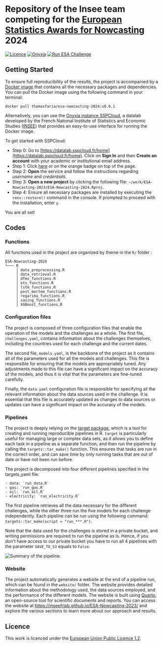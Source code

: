 # Repository of the Insee team competing for the [European Statistics Awards for Nowcasting](https://statistics-awards.eu/) 2024

[![Licence](https://img.shields.io/badge/Licence-EUPL--1.2-001489)](https://joinup.ec.europa.eu/collection/eupl/eupl-text-eupl-12)
[![Onyxia](https://img.shields.io/badge/Launch-Datalab-orange?logo=R)](https://datalab.sspcloud.fr/launcher/ide/rstudio?autoLaunch=false&init.personalInit=%C2%ABhttps%3A%2F%2Fminio.lab.sspcloud.fr%2Fprojet-esa-nowcasting%2Finit.sh%C2%BB&git.cache=%C2%AB9999%C2%BB&git.repository=%C2%ABhttps%3A%2F%2Fgithub.com%2FInseeFrLab%2FESA-Nowcasting-2024.git%C2%BB&service.image.custom.enabled=true&service.image.pullPolicy=%C2%ABAlways%C2%BB&service.image.custom.version=%C2%ABthomasfaria%2Fesa-nowcasting-2024%3Av0.0.1%C2%BB)
[![Run ESA Challenge](https://github.com/InseeFrLab/ESA-Nowcasting-2024/actions/workflows/workflow-esa-challenge.yaml/badge.svg)](https://github.com/InseeFrLab/ESA-Nowcasting-2024/actions/workflows/workflow-esa-challenge.yaml)

## Getting Started

To ensure full reproducibility of the results, the project is accompanied by a [Docker image](https://hub.docker.com/r/inseefrlab/esa-nowcasting-2024) that contains all the necessary packages and dependencies. You can pull the Docker image using the following command in your terminal:

```
docker pull thomasfaria/esa-nowcasting-2024:v0.0.1
```

Alternatively, you can use the [Onyxia instance SSPCloud](https://github.com/InseeFrLab/onyxia-web), a datalab developed by the French National Institute of Statistics and Economic Studies ([INSEE](https://www.insee.fr/fr/accueil)) that provides an easy-to-use interface for running the Docker image.

To get started with SSPCloud:

- Step 0: Go to [https://datalab.sspcloud.fr/home](https://datalab.sspcloud.fr/home). Click on **Sign In** and then **Create an account** with your academic or institutional email address.
- Step 1: Click [here](https://datalab.sspcloud.fr/launcher/ide/rstudio?autoLaunch=false&init.personalInit=%C2%ABhttps%3A%2F%2Fminio.lab.sspcloud.fr%2Fprojet-esa-nowcasting%2Finit.sh%C2%BB&git.cache=%C2%AB9999%C2%BB&git.repository=%C2%ABhttps%3A%2F%2Fgithub.com%2FInseeFrLab%2FESA-Nowcasting-2024.git%C2%BB) or on the orange badge on top of the page.
- Step 2: **Open** the service and follow the instructions regarding *username* and *credentials*.
- Step 3: **Open a new project** by clicking the following file: `~/work/ESA-Nowcasting-2023/ESA-Nowcasting-2024.Rproj`.
- Step 4: Ensure all necessary packages are installed by executing the ```renv::restore()``` command in the console. If prompted to proceed with the installation, enter `y`.

You are all set!

## Codes

### Functions

All functions used in the project are organized by theme in the ```R/``` folder :

```
ESA-Nowcasting-2024
└─── R
     │ data_preprocessing.R
     │ data_retrieval.R
     │ dfms_functions.R
     │ ets_functions.R
     │ lstm_functions.R
     │ post_mortem_functions.R
     │ regarima_functions.R
     │ saving_functions.R
     │ XGBoost_functions.R

```
### Configuration files

The project is composed of three configuration files that enable the operation of the models and the challenges as a whole. The first file, `challenges.yaml`, contains information about the challenges themselves, including the countries used for each challenge and the current dates.

The second file, `models.yaml`, is the backbone of the project as it contains all of the parameters used for all the models and challenges. This file is responsible for ensuring that the models are appropriately tuned. Any adjustments made to this file can have a significant impact on the accuracy of the models, and thus it is vital that the parameters are fine-tuned carefully.

Finally, the `data.yaml` configuration file is responsible for specifying all the relevant information about the data sources used in the challenge. It is essential that this file is accurately updated as changes to data sources or updates can have a significant impact on the accuracy of the models.

### Pipelines

The project is deeply relying on the [target package](https://books.ropensci.org/targets/), which is a tool for creating and running reproducible pipelines in R. `target` is particularly useful for managing large or complex data sets, as it allows you to define each task in a pipeline as a separate function, and then run the pipeline by calling the ```targets::tar_make()``` function. This ensures that tasks are run in the correct order, and can save time by only running tasks that are out of date or have not been run before.

The project is decomposed into four different pipelines specified in the targets_yaml file:

    - data: `run_data.R`
    - gas: `run_gas.R`
    - oil: `run_oil.R`
    - electricity: `run_electricity.R`

The first pipeline retrieves all the data necessary for the different challenges, while the other three run the five models for each challenge independently. Each pipeline can be run using the following command: `targets::tar_make(script = "run_***.R")`.

Note that the data used for the challenges is stored in a private bucket, and writing permissions are required to run the pipeline as is. Hence, if you don't have access to our private bucket you have to run all 4 pipelines with the parameter `SAVE_TO_S3` equals to `False`. 

![Summary of the pipeline.](workflow-example.png)

### Website

The project automatically generates a website at the end of a pipeline run, which can be found in the `website/` folder. The website provides detailed information about the methodology used, the data sources employed, and the performance of the different models. The website is built using [Quarto](https://quarto.org/), an open-source tool for scientific documents and reports. You can access the website at https://inseefrlab.github.io/ESA-Nowcasting-2023/ and explore the various sections to learn more about our approach and results.

## Licence

This work is licenced under the [European Union Public Licence 1.2](https://joinup.ec.europa.eu/collection/eupl/eupl-text-eupl-12).
